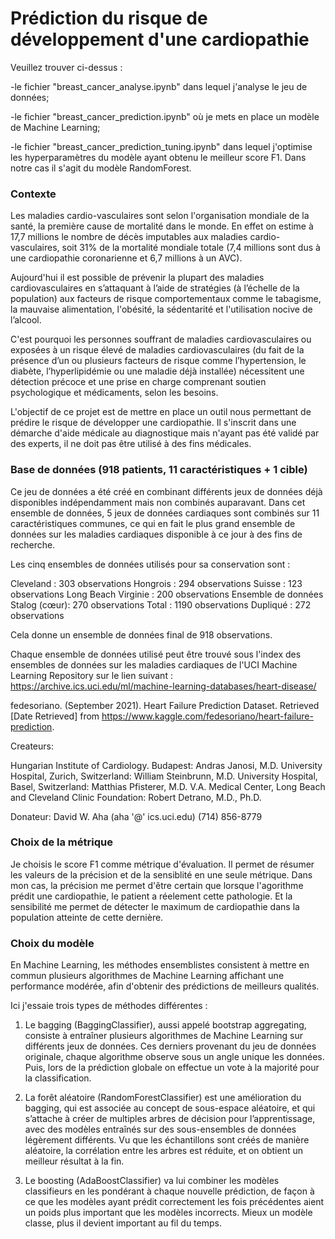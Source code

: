 # Prédiction du risque de développement d'une cardiopathie

Veuillez trouver ci-dessus :

-le fichier "breast_cancer_analyse.ipynb" dans lequel j'analyse le jeu de données;

-le fichier "breast_cancer_prediction.ipynb" où je mets en place un modèle de Machine Learning;

-le fichier "breast_cancer_prediction_tuning.ipynb" dans lequel j'optimise les hyperparamètres du modèle ayant obtenu le meilleur score F1. Dans notre cas il s'agit du modèle RandomForest.


### Contexte

Les maladies cardio-vasculaires sont selon l'organisation mondiale de la santé, la première cause de mortalité dans le monde. En effet on estime à 17,7 millions le nombre de décès imputables aux maladies cardio-vasculaires, soit 31% de la mortalité mondiale totale (7,4 millions sont dus à une cardiopathie coronarienne et 6,7 millions à un AVC). 

Aujourd'hui il est possible de prévenir la plupart des maladies cardiovasculaires en s’attaquant à l’aide de stratégies (à l’échelle de la population) aux facteurs de risque comportementaux comme le tabagisme, la mauvaise alimentation, l'obésité, la sédentarité et l'utilisation nocive de l’alcool.

C'est pourquoi les personnes souffrant de maladies cardiovasculaires ou exposées à un risque élevé de maladies cardiovasculaires (du fait de la présence d’un ou plusieurs facteurs de risque comme l’hypertension, le diabète, l’hyperlipidémie ou une maladie déjà installée) nécessitent une détection précoce et une prise en charge comprenant soutien psychologique et médicaments, selon les besoins.

L'objectif de ce projet est de mettre en place un outil nous permettant de prédire le risque de développer une cardiopathie. Il s'inscrit dans une démarche d'aide médicale au diagnostique mais n'ayant pas été validé par des experts, il ne doit pas être utilisé à des fins médicales.

### Base de données (918 patients, 11 caractéristiques + 1 cible)

Ce jeu de données a été créé en combinant différents jeux de données déjà disponibles indépendamment mais non combinés auparavant. Dans cet ensemble de données, 5 jeux de données cardiaques sont combinés sur 11 caractéristiques communes, ce qui en fait le plus grand ensemble de données sur les maladies cardiaques disponible à ce jour à des fins de recherche. 

Les cinq ensembles de données utilisés pour sa conservation sont :

Cleveland : 303 observations
Hongrois : 294 observations
Suisse : 123 observations
Long Beach Virginie : 200 observations
Ensemble de données Stalog (cœur): 270 observations
Total : 1190 observations
Dupliqué : 272 observations

Cela donne un ensemble de données final de 918 observations.

Chaque ensemble de données utilisé peut être trouvé sous l'index des ensembles de données sur les maladies cardiaques de l'UCI Machine Learning Repository sur le lien suivant : https://archive.ics.uci.edu/ml/machine-learning-databases/heart-disease/

fedesoriano. (September 2021). Heart Failure Prediction Dataset. Retrieved [Date Retrieved] from https://www.kaggle.com/fedesoriano/heart-failure-prediction.

Createurs:

Hungarian Institute of Cardiology. Budapest: Andras Janosi, M.D.
University Hospital, Zurich, Switzerland: William Steinbrunn, M.D.
University Hospital, Basel, Switzerland: Matthias Pfisterer, M.D.
V.A. Medical Center, Long Beach and Cleveland Clinic Foundation: Robert Detrano, M.D., Ph.D.

Donateur: David W. Aha (aha '@' ics.uci.edu) (714) 856-8779

### Choix de la métrique

Je choisis le score F1 comme métrique d'évaluation. Il permet de résumer les valeurs de la précision et de la sensiblité en une seule métrique. Dans mon cas, la précision me permet d'être certain que lorsque l'agorithme prédit une cardiopathie, le patient a réelement cette pathologie. Et la sensibilité me permet de détecter le maximum de cardiopathie dans la population atteinte de cette dernière.

### Choix du modèle

En Machine Learning, les méthodes ensemblistes consistent à mettre en commun plusieurs algorithmes de Machine Learning affichant une performance modérée, afin d'obtenir des prédictions de meilleurs qualités. 

Ici j'essaie trois types de méthodes différentes :

1) Le bagging (BaggingClassifier), aussi appelé bootstrap aggregating, consiste à entraîner plusieurs algorithmes de Machine Learning sur différents jeux de données. Ces derniers provenant du jeu de données originale, chaque algorithme observe sous un angle unique les données. Puis, lors de la prédiction globale on effectue un vote à la majorité pour la classification.

2) La forêt aléatoire (RandomForestClassifier) est une amélioration du bagging, qui est associée au concept de sous-espace aléatoire, et qui s’attache à créer de multiples arbres de décision pour l’apprentissage, avec des modèles entraînés sur des sous-ensembles de données légèrement différents. Vu que les échantillons sont créés de manière aléatoire, la corrélation entre les arbres est réduite, et on obtient un meilleur résultat à la fin.

3) Le boosting (AdaBoostClassifier) va lui combiner les modèles classifieurs en les pondérant à chaque nouvelle prédiction, de façon à ce que les modèles ayant prédit correctement les fois précédentes aient un poids plus important que les modèles incorrects. Mieux un modèle classe, plus il devient important au fil du temps.
